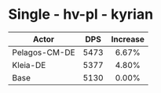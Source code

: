 # Single - hv-pl - kyrian
| Actor | DPS | Increase |
|---|:---:|:---:|
|Pelagos-CM-DE|5473|6.67%|
|Kleia-DE|5377|4.80%|
|Base|5130|0.00%|
